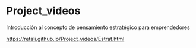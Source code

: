 # Project_videos
Introducción al concepto de pensamiento estratégico para emprendedores

https://retali.github.io/Project_videos/Estrat.html
